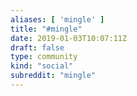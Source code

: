 ```yaml
---
aliases: [ 'mingle' ]
title: "#mingle"
date: 2019-01-03T10:07:11Z
draft: false
type: community
kind: "social"
subreddit: "mingle"
---
```

